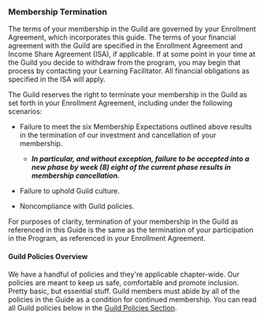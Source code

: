 ### **Membership Termination**

The terms of your membership in the Guild are governed by your Enrollment Agreement, which incorporates this guide. The terms of your financial agreement with the Guild are specified in the Enrollment Agreement and Income Share Agreement \(ISA\), if applicable. If at some point in your time at the Guild you decide to withdraw from the program, you may begin that process by contacting your Learning Facilitator. All financial obligations as specified in the ISA will apply.

The Guild reserves the right to terminate your membership in the Guild as set forth in your Enrollment Agreement, including under the following scenarios:

* Failure to meet the six Membership Expectations outlined above results in the termination of our investment and cancellation of your membership.

  * _**In particular, and without exception, failure to be accepted into a new phase by week \(8\) eight of the current phase results in membership cancellation.**_

* Failure to uphold Guild culture.

* Noncompliance with Guild policies.

For purposes of clarity, termination of your membership in the Guild as referenced in this Guide is the same as the termination of your participation in the Program, as referenced in your Enrollment Agreement.

#### **Guild Policies Overview**

We have a handful of policies and they're applicable chapter-wide. Our policies are meant to keep us safe, comfortable and promote inclusion. Pretty basic, but essential stuff. Guild members must abide by all of the policies in the Guide as a condition for continued membership. You can read all Guild policies below in the [Guild Policies Section](/Policies/README.md).

